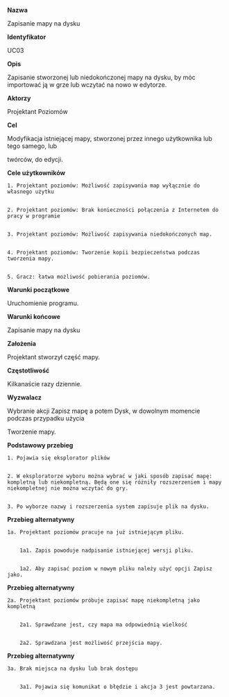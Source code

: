 <b>Nazwa</b> 


Zapisanie mapy na dysku


<b>Identyfikator</b>


UC03


<b>Opis</b>


Zapisanie stworzonej lub niedokończonej mapy na dysku, by móc importować ją w grze lub wczytać na nowo w edytorze.


<b>Aktorzy</b>


Projektant Poziomów


<b>Cel</b>


Modyfikacja istniejącej mapy, stworzonej przez innego użytkownika lub tego samego, lub 


twórców, do edycji.


<b>Cele użytkowników</b>


    1. Projektant poziomów: Możliwość zapisywania map wyłącznie do własnego użytku


    2. Projektant poziomów: Brak konieczności połączenia z Internetem do pracy w programie


    3. Projektant poziomów: Możliwość zapisywania niedokończonych map.


    4. Projektant poziomów: Tworzenie kopii bezpieczeństwa podczas tworzenia mapy.


    5. Gracz: łatwa możliwość pobierania poziomów.


<b>Warunki początkowe</b>


Uruchomienie programu.


<b>Warunki końcowe</b>


Zapisanie mapy na dysku


<b>Założenia</b>


Projektant stworzył część mapy.


<b>Częstotliwość</b>


Kilkanaście razy dziennie.


<b>Wyzwalacz</b>


Wybranie akcji Zapisz mapę a potem Dysk, w dowolnym momencie podczas przypadku użycia 


Tworzenie mapy.


<b>Podstawowy przebieg</b> 


    1. Pojawia się eksplorator plików


    2. W eksploratorze wyboru można wybrać w jaki sposób zapisać mapę: kompletną lub niekompletną. Będą one się różniły rozszerzeniem i mapy niekompletnej nie można wczytać do gry.


    3. Po wyborze nazwy i rozszerzenia system zapisuje plik na dysku.


<b>Przebieg alternatywny</b>


    1a. Projektant poziomów pracuje na już istniejącym pliku.


        1a1. Zapis powoduje nadpisanie istniejącej wersji pliku.


        1a2. Aby zapisać poziom w nowym pliku należy użyć opcji Zapisz jako.


<b>Przebieg alternatywny</b>


    2a. Projektant poziomów próbuje zapisać mapę niekompletną jako kompletną


        2a1. Sprawdzane jest, czy mapa ma odpowiednią wielkość


        2a2. Sprawdzana jest możliwość przejścia mapy.


<b>Przebieg alternatywny</b>


    3a. Brak miejsca na dysku lub brak dostępu


        3a1. Pojawia się komunikat o błędzie i akcja 3 jest powtarzana.
